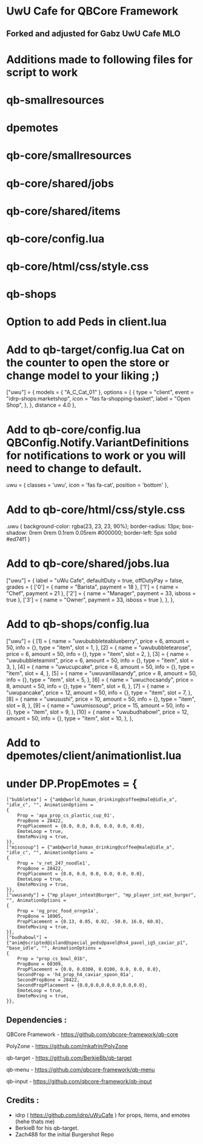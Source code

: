 # UwU Cafe for QBCore Framework

## Forked and adjusted for Gabz UwU Cafe MLO

# Additions made to following files for script to work
# qb-smallresources
# dpemotes
# qb-core/smallresources
# qb-core/shared/jobs
# qb-core/shared/items
# qb-core/config.lua
# qb-core/html/css/style.css
# qb-shops
# Option to add Peds in client.lua


# Add to qb-target/config.lua      Cat on the counter to open the store or change model to your liking ;)
["uwu"] = {
		models = {
			"A_C_Cat_01"
		},
		options = {
			{
				type = "client",
				event = "idrp-shops:marketshop",
				icon = "fas fa-shopping-basket",
				label = "Open Shop",
			},
		},
		distance = 4.0
	},


# Add to qb-core/config.lua    QBConfig.Notify.VariantDefinitions for notifications to work or you will need to change to default.
uwu = {
        classes = 'uwu',
        icon = 'fas fa-cat',
        position = 'bottom'
    },

# Add to qb-core/html/css/style.css
.uwu {
    background-color: rgba(23, 23, 23, 90%);
    border-radius: 13px;
    box-shadow: 0rem 0rem 0.1rem 0.05rem #000000;
    border-left: 5px solid #ed74f1
}

# Add to qb-core/shared/jobs.lua
["uwu"] = {
		label = "uWu Cafe",
		defaultDuty = true,
		offDutyPay = false,
		grades = {
			['0'] = {
				name = "Barista",
				payment = 18
			},
			['1'] = {
				name = "Chef",
				payment = 21
			},
			['2'] = {
				name = "Manager",
				payment = 33,
				isboss = true
			},
			['3'] = {
				name = "Owner",
				payment = 33,
				isboss = true
			},
		},
	},

# Add to qb-shops/config.lua
["uwu"] = {
        [1] = {
            name = "uwububbleteablueberry",
            price = 6,
            amount = 50,
            info = {},
            type = "item",
            slot = 1,
        },
        [2] = {
            name = "uwububbletearose",
            price = 6,
            amount = 50,
            info = {},
            type = "item",
            slot = 2,
        },
        [3] = {
            name = "uwububbleteamint",
            price = 6,
            amount = 50,
            info = {},
            type = "item",
            slot = 3,
        },
        [4] = {
            name = "uwucupcake",
            price = 6,
            amount = 50,
            info = {},
            type = "item",
            slot = 4,
        },
        [5] = {
            name = "uwuvanillasandy",
            price = 8,
            amount = 50,
            info = {},
            type = "item",
            slot = 5,
        },
        [6] = {
            name = "uwuchocsandy",
            price = 8,
            amount = 50,
            info = {},
            type = "item",
            slot = 6,
        },
        [7] = {
            name = "uwupancake",
            price = 12,
            amount = 50,
            info = {},
            type = "item",
            slot = 7,
        },
        [8] = {
            name = "uwusushi",
            price = 10,
            amount = 50,
            info = {},
            type = "item",
            slot = 8,
        },
        [9] = {
            name = "uwumisosoup",
            price = 15,
            amount = 50,
            info = {},
            type = "item",
            slot = 9,
        },
        [10] = {
            name = "uwubudhabowl",
            price = 12,
            amount = 50,
            info = {},
            type = "item",
            slot = 10,
        },
    },

# Add to dpemotes/client/animationlist.lua
# under DP.PropEmotes = {
    ["bubbletea"] = {"amb@world_human_drinking@coffee@male@idle_a", "idle_c", "", AnimationOptions =
    {
        Prop = 'apa_prop_cs_plastic_cup_01',
        PropBone = 28422,
        PropPlacement = {0.0, 0.0, 0.0, 0.0, 0.0, 0.0},
        EmoteLoop = true,
        EmoteMoving = true,
    }},
    ["misosoup"] = {"amb@world_human_drinking@coffee@male@idle_a", "idle_c", "", AnimationOptions =
    {
        Prop = 'v_ret_247_noodle1',
        PropBone = 28422,
        PropPlacement = {0.0, 0.0, 0.0, 0.0, 0.0, 0.0},
        EmoteLoop = true,
        EmoteMoving = true,
    }},
    ["uwusandy"] = {"mp_player_inteat@burger", "mp_player_int_eat_burger", "", AnimationOptions =
    {
        Prop = 'ng_proc_food_ornge1a',
        PropBone = 18905,
        PropPlacement = {0.13, 0.05, 0.02, -50.0, 16.0, 60.0},
        EmoteMoving = true,
    }},
    ["budhabowl"] = {"anim@scripted@island@special_peds@pavel@hs4_pavel_ig5_caviar_p1", "base_idle", "", AnimationOptions =
    {
        Prop = "prop_cs_bowl_01b",
        PropBone = 60309,
        PropPlacement = {0.0, 0.0300, 0.0100, 0.0, 0.0, 0.0},
        SecondProp = 'h4_prop_h4_caviar_spoon_01a',
        SecondPropBone = 28422,
        SecondPropPlacement = {0.0,0.0,0.0,0.0,0.0,0.0},
        EmoteLoop = true,
        EmoteMoving = true,
    }},


## Dependencies :
QBCore Framework - https://github.com/qbcore-framework/qb-core

PolyZone - https://github.com/mkafrin/PolyZone

qb-target - https://github.com/BerkieBb/qb-target

qb-menu - https://github.com/qbcore-framework/qb-menu

qb-input - https://github.com/qbcore-framework/qb-input

## Credits :
- idrp ( https://github.com/idrp/uWuCafe ) for props, items, and emotes (hehe thats me)
- BerkieB for his qb-target.
- Zach488 for the initial Burgershot Repo